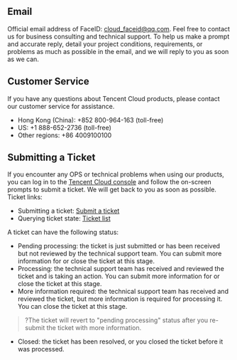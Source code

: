 ## Email
Official email address of FaceID: cloud_faceid@qq.com. Feel free to contact us for business consulting and technical support.
To help us make a prompt and accurate reply, detail your project conditions, requirements, or problems as much as possible in the email, and we will reply to you as soon as we can.



## Customer Service
If you have any questions about Tencent Cloud products, please contact our customer service for assistance.
- Hong Kong (China): +852 800-964-163 (toll-free)
- US: +1 888-652-2736 (toll-free)
- Other regions: +86 4009100100

## Submitting a Ticket
If you encounter any OPS or technical problems when using our products, you can log in to the [Tencent Cloud console](https://intl.cloud.tencent.com/) and follow the on-screen prompts to submit a ticket. We will get back to you as soon as possible.
Ticket links:
- Submitting a ticket: [Submit a ticket](https://console.cloud.tencent.com/workorder/category)
- Querying ticket state: [Ticket list](https://console.cloud.tencent.com/workorder)

A ticket can have the following status:
- Pending processing: the ticket is just submitted or has been received but not reviewed by the technical support team. You can submit more information for or close the ticket at this stage.
- Processing: the technical support team has received and reviewed the ticket and is taking an action. You can submit more information for or close the ticket at this stage.
- More information required: the technical support team has received and reviewed the ticket, but more information is required for processing it. You can close the ticket at this stage.
 >?The ticket will revert to "pending processing" status after you re-submit the ticket with more information.
- Closed: the ticket has been resolved, or you closed the ticket before it was processed.


